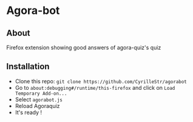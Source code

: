 # Agora-bot
## About
Firefox extension showing good answers of agora-quiz's quiz
## Installation
- Clone this repo: ```git clone https://github.com/CyrilleStr/agorabot```
- Go to ```about:debugging#/runtime/this-firefox``` and click on ```Load Temporary Add-on...```
- Select ```agorabot.js```
- Reload Agoraquiz
- It's ready !
